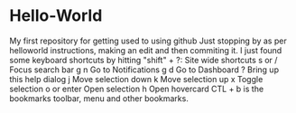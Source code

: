# Hello-World
My first repository for getting used to using github
Just stopping by as per helloworld instructions, making an edit and then commiting it.
I just found some keyboard shortcuts by hitting "shift" + ?:
Site wide shortcuts
s or / 	Focus search bar
g n 	Go to Notifications
g d 	Go to Dashboard
? 	Bring up this help dialog
j 	Move selection down
k 	Move selection up
x 	Toggle selection
o or enter 	Open selection
h 	Open hovercard
CTL + b is the bookmarks toolbar, menu and other bookmarks.
